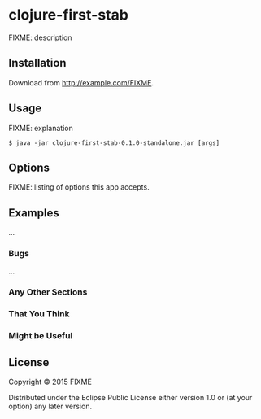 # clojure-first-stab

FIXME: description

## Installation

Download from http://example.com/FIXME.

## Usage

FIXME: explanation

    $ java -jar clojure-first-stab-0.1.0-standalone.jar [args]

## Options

FIXME: listing of options this app accepts.

## Examples

...

### Bugs

...

### Any Other Sections
### That You Think
### Might be Useful

## License

Copyright © 2015 FIXME

Distributed under the Eclipse Public License either version 1.0 or (at
your option) any later version.
